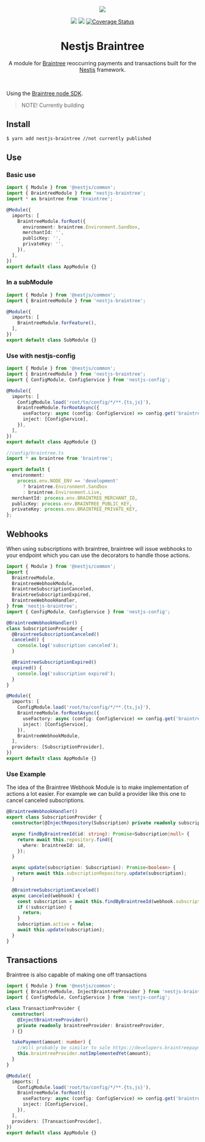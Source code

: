 <p align="center"><img src="https://avatars1.githubusercontent.com/u/41109786?s=200&v=4"/></p>
<p align="center">
    <a href="https://travis-ci.org/nestjs-community/nestjs-braintree"><img src="https://travis-ci.org/nestjs-community/nestjs-braintree.svg?branch=master"/></a>
    <a href="https://github.com/nestjs-community/nestjs-braintree/blob/master/LICENSE"><img src="https://img.shields.io/github/license/nestjs-community/nestjs-braintree.svg"/></a>
    <a href='https://coveralls.io/github/nestjs-community/nestjs-braintree?branch=master'><img src='https://coveralls.io/repos/github/nestjs-community/nestjs-braintree/badge.svg?branch=master' alt='Coverage Status' /></a>
</p>
<h1 align="center">Nestjs Braintree</h1>

<p align="center">A module for <a href="https://www.braintreepayments.com/">Braintree</a> reoccurring payments and transactions built for the <a href="https://github.com/nestjs/nest">Nestjs</a> framework.</p>
<br/>
<p>Using the <a href="https://github.com/braintree/braintree_node">Braintree node SDK</a>.</p>

> NOTE! Currently building

## Install

```bash
$ yarn add nestjs-braintree //not currently published
```

## Use

### Basic use

```typescript
import { Module } from '@nestjs/common';
import { BraintreeModule } from 'nestjs-braintree';
import * as braintree from 'braintree';

@Module({
  imports: [
    BraintreeModule.forRoot({
      environment: braintree.Environment.Sandbox,
      merchantId: '',
      publicKey: '',
      privateKey: '',
    }),
  ],
})
export default class AppModule {}
```

### In a subModule
```typescript
import { Module } from '@nestjs/common';
import { BraintreeModule } from 'nestjs-braintree';

@Module({
  imports: [
    BraintreeModule.forFeature(),
  ],
})
export default class SubModule {}
```

### Use with nestjs-config

```typescript
import { Module } from '@nestjs/common';
import { BraintreeModule } from 'nestjs-braintree';
import { ConfigModule, ConfigService } from 'nestjs-config';

@Module({
  imports: [
    ConfigModule.load('root/to/config/*/**.{ts,js}'),
    BraintreeModule.forRootAsync({
      useFactory: async (config: ConfigService) => config.get('braintree'),
      inject: [ConfigService],
    }),
  ],
})
export default class AppModule {}

//config/braintree.ts
import * as braintree from 'braintree';

export default {
  environment:
    process.env.NODE_ENV == 'development'
      ? braintree.Environment.Sandbox
      : braintree.Environment.Live,
  merchantId: process.env.BRAINTREE_MERCHANT_ID,
  publicKey: process.env.BRAINTREE_PUBLIC_KEY,
  privateKey: process.env.BRAINTREE_PRIVATE_KEY,
};
```

## Webhooks

When using subscriptions with braintree, braintree will issue webhooks to your
endpoint which you can use the decorators to handle those actions.

```typescript
import { Module } from '@nestjs/common';
import {
  BraintreeModule,
  BraintreeWebhookModule,
  BraintreeSubscriptionCanceled,
  BraintreeSubscriptionExpired,
  BraintreeWebhookHandler,
} from 'nestjs-braintree';
import { ConfigModule, ConfigService } from 'nestjs-config';

@BraintreeWebhookHandler()
class SubscriptionProvider {
  @BraintreeSubscriptionCanceled()
  canceled() {
    console.log('subscription canceled');
  }

  @BraintreeSubscriptionExpired()
  expired() {
    console.log('subscription expired');
  }
}

@Module({
  imports: [
    ConfigModule.load('root/to/config/*/**.{ts,js}'),
    BraintreeModule.forRootAsync({
      useFactory: async (config: ConfigService) => config.get('braintree'),
      inject: [ConfigService],
    }),
    BraintreeWebhookModule,
  ],
  providers: [SubscriptionProvider],
})
export default class AppModule {}
```

### Use Example 
The idea of the Braintree Webhook Module is to make implementation of actions a lot easier. For example we can build a provider like this one to cancel canceled subscriptions. 

```ts
@BraintreeWebhookHandler()
export class SubscriptionProvider {
  constructor(@InjectRepository(Subscription) private readonly subscriptionRepository: Repository<Subscription>) {}

  async findByBraintreeId(id: string): Promise<Subscription|null> {
    return await this.repository.find({
      where: braintreeId: id,
    });
  }

  async update(subscription: Subscription): Promise<boolean> {
    return await this.subscriptionRepository.update(subscription);
  }

  @BraintreeSubscriptionCanceled()
  async canceled(webhook) {
    const subscription = await this.findByBraintreeId(webhook.subscription.id);
    if (!subscription) {
      return;
    }
    subscription.active = false;
    await this.update(subscription);
  }
}
```

## Transactions

Braintree is also capable of making one off transactions

```typescript
import { Module } from '@nestjs/common';
import { BraintreeModule, InjectBraintreeProvider } from 'nestjs-braintree';
import { ConfigModule, ConfigService } from 'nestjs-config';

class TransactionProvider {
  constructor(
    @InjectBraintreeProvider()
    private readonly braintreeProvider: BraintreeProvider,
  ) {}

  takePayment(amount: number) {
    //Will probably be similar to sale https://developers.braintreepayments.com/guides/transactions/node#settlement
    this.braintreeProvider.notImplementedYet(amount);
  }
}

@Module({
  imports: [
    ConfigModule.load('root/to/config/*/**.{ts,js}'),
    BraintreeModule.forRoot({
      useFactory: async (config: ConfigService) => config.get('braintree'),
      inject: [ConfigService],
    }),
  ],
  providers: [TransactionProvider],
})
export default class AppModule {}
```
